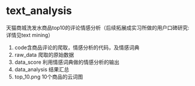 # text_analysis
天猫商城洗发水商品top10的评论情感分析（后续拓展成实习所做的用户口碑研究:详情见text mining）

1. code含商品评论的爬取，情感分析的代码，及情感词典
2. raw_data 爬取的原始数据
3. data_score 利用情感词典做的情感分析的输出
4. data_analysis 结果汇总
5. top_10.png 10个商品的云词图


